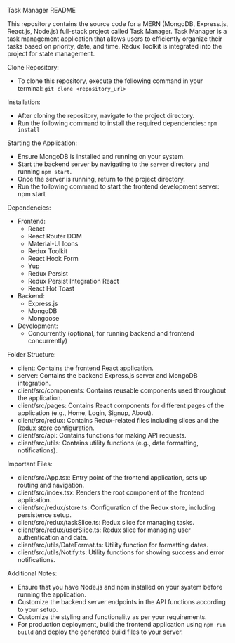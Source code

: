 Task Manager README

This repository contains the source code for a MERN (MongoDB, Express.js, React.js, Node.js) full-stack project called Task Manager. Task Manager is a task management application that allows users to efficiently organize their tasks based on priority, date, and time. Redux Toolkit is integrated into the project for state management.

Clone Repository:
- To clone this repository, execute the following command in your terminal:
  `git clone <repository_url>`

Installation:
- After cloning the repository, navigate to the project directory.
- Run the following command to install the required dependencies:
  `npm install`

Starting the Application:
- Ensure MongoDB is installed and running on your system.
- Start the backend server by navigating to the `server` directory and running `npm start`.
- Once the server is running, return to the project directory.
- Run the following command to start the frontend development server:
  npm start

Dependencies:
- Frontend:
  - React
  - React Router DOM
  - Material-UI Icons
  - Redux Toolkit
  - React Hook Form
  - Yup
  - Redux Persist
  - Redux Persist Integration React
  - React Hot Toast
- Backend:
  - Express.js
  - MongoDB
  - Mongoose
- Development:
  - Concurrently (optional, for running backend and frontend concurrently)

Folder Structure:
- client: Contains the frontend React application.
- server: Contains the backend Express.js server and MongoDB integration.
- client/src/components: Contains reusable components used throughout the application.
- client/src/pages: Contains React components for different pages of the application (e.g., Home, Login, Signup, About).
- client/src/redux: Contains Redux-related files including slices and the Redux store configuration.
- client/src/api: Contains functions for making API requests.
- client/src/utils: Contains utility functions (e.g., date formatting, notifications).

Important Files:
- client/src/App.tsx: Entry point of the frontend application, sets up routing and navigation.
- client/src/index.tsx: Renders the root component of the frontend application.
- client/src/redux/store.ts: Configuration of the Redux store, including persistence setup.
- client/src/redux/taskSlice.ts: Redux slice for managing tasks.
- client/src/redux/userSlice.ts: Redux slice for managing user authentication and data.
- client/src/utils/DateFormat.ts: Utility function for formatting dates.
- client/src/utils/Notify.ts: Utility functions for showing success and error notifications.

Additional Notes:
- Ensure that you have Node.js and npm installed on your system before running the application.
- Customize the backend server endpoints in the API functions according to your setup.
- Customize the styling and functionality as per your requirements.
- For production deployment, build the frontend application using `npm run build` and deploy the generated build files to your server.
